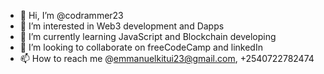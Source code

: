 - 👋 Hi, I’m @codrammer23
- 👀 I’m interested in Web3 development and Dapps
- 🌱 I’m currently learning JavaScript and Blockchain developing
- 💞️ I’m looking to collaborate on freeCodeCamp and linkedIn
- 📫 How to reach me @emmanuelkitui23@gmail.com, +2540722782474

<!---
codrammer23/codrammer23 is a ✨ special ✨ repository because its `README.md` (this file) appears on your GitHub profile.
You can click the Preview link to take a look at your changes.
--->
